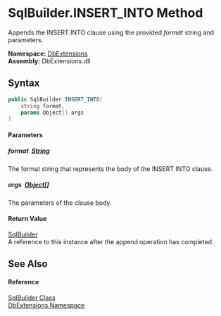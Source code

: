 SqlBuilder.INSERT_INTO Method
=============================
Appends the INSERT INTO clause using the provided *format* string and parameters.
  
**Namespace:** [DbExtensions][1]  
**Assembly:** DbExtensions.dll

Syntax
------

```csharp
public SqlBuilder INSERT_INTO(
	string format,
	params Object[] args
)
```

#### Parameters

##### *format*  [String][2]
The format string that represents the body of the INSERT INTO clause.

##### *args*  [Object][3][]
The parameters of the clause body.

#### Return Value
[SqlBuilder][4]  
A reference to this instance after the append operation has completed.

See Also
--------

#### Reference
[SqlBuilder Class][4]  
[DbExtensions Namespace][1]  

[1]: ../README.md
[2]: https://learn.microsoft.com/dotnet/api/system.string
[3]: https://learn.microsoft.com/dotnet/api/system.object
[4]: README.md